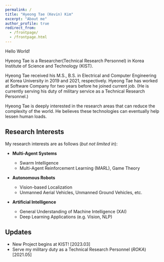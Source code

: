 ```yaml
---
permalink: /
title: "Hyeong Tae (Kevin) Kim"
excerpt: "About me"
author_profile: true
redirect_from: 
  - /frontpage/
  - /frontpage.html
---
```


Hello World! <br>

Hyeong Tae is a Researcher(Technical Research Personnel) in Korea Institute of Science and Technology (KIST). <br>

Hyeong Tae received his M.S., B.S. in Electrical and Computer Engineering at Korea University in 2019 and 2021, respectively. Hyeong Tae has worked at Software Company for two years before he joined current job. (He is currently serving his duty of military service as a Technical Research Personnel.) <br>

Hyeong Tae is deeply interested in the research areas that can reduce the complexity of the world. 
He believes these technologies can eventually help lessen human loads. <br>
<!-- I'm currently serving my duty of military service as a technical research personnel. -->
  
## Research Interests

My research interests are as follows (*but not limited in*): <br>
  
- **Multi-Agent Systems**
  - Swarm Intelligence
  - Multi-Agent Reinforcement Learning (MARL), Game Theory

- **Autonomous Robots**
  - Vision-based Localization
  - Unmanned Aerial Vehicles, Unmanned Ground Vehicles, etc.

- **Artificial Intelligence**
  - General Understanding of Machine Intelligence (XAI)
  - Deep Learning Applications (e.g. Vision, NLP)

## Updates
- New Project begins at KIST! [2023.03]
- Serve my military duty as a Technical Research Personnel (*ROKA*) [2021.05]